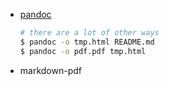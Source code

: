
- [pandoc](https://en.wikipedia.org/wiki/Pandoc)
  ```bash
  # there are a lot of other ways
  $ pandoc -o tmp.html README.md
  $ pandoc -o pdf.pdf tmp.html
  ```
- markdown-pdf
